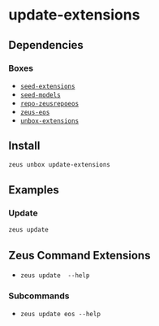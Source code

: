 
update-extensions 
====================




## Dependencies
### Boxes
* [`seed-extensions`](seed-extensions.md)
* [`seed-models`](seed-models.md)
* [`repo-zeusrepoeos`](repo-zeusrepoeos.md)
* [`zeus-eos`](zeus-eos.md)
* [`unbox-extensions`](unbox-extensions.md)




## Install
```bash
zeus unbox update-extensions
```
## Examples
### Update 
```bash
zeus update
```
## Zeus Command Extensions
* ```zeus update  --help```

### Subcommands
* ```zeus update eos --help```
